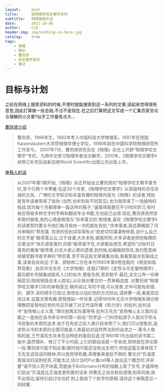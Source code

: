 ```yaml
---
layout:     post
title:      读物理学咬文嚼字系列
subtitle:   物理基础补全
date:       2021-10-06
author:     CLQ
header-img: img/nothing-in-here.jpg
catalog:    true
tags:
    - 物理
    - 理论
    - 曹则贤
    - 咬文嚼字系列
    - 笔记
---
```


# 目标与计划

之前在网络上搜索资料的时候,不使时就能搜索到这一系列的文章,读起来觉得很有意思,因此打算做一些总结,不过不是现在.在之后打算把这文写成一个汇集百家言论与理解的小文章?似乎工作量有点大...

[曹则贤介绍](http://www.iop.cas.cn/kxcb/kpwz/ywjzzl/201009/t20100921_2972924.html)
>曹则贤，1966年生，1982年考入中国科技大学物理系，1997年在德国Kaiserslautern大学获物理学博士学位，1998年起在中国科学院物理研究所工作至今。
>2007年7月，曹则贤研究员在《物理》杂志上开辟“物理学咬文嚼字”专栏，为用中文修习物理学者说文解字。2010年，《物理学咬文嚼字》经修订补充后由新加坡World Scientific出版公司出版上市。

[审稿人的话](http://www.iop.cas.cn/kxcb/kpwz/ywjzzl/201009/P020100906591572639471.pdf)

>从2007年第7期开始,《物理》杂志开始设立曹则贤的“物理学咬文嚼字暠专栏,至今已两个半寒暑.在这30个月里,《物理学咬文嚼字》以其独特的亦庄亦谐的文风、广博的文字知识和丰富有趣的物理内容为《物理》的读者,特别是青年读者带来了愉快 (当然,也听到些不同意见),也为我带来了一场独特的挑战.因为每个月都得审一篇这样的稿子,“逼暠得我要花不少时间学习,有时候还得查多种文字的字典和翻阅专业书籍,生怕自己出错.现在,曹则贤突然宣布暂时搁笔,我的心情是惋惜与“庆幸暠交织.惋惜者,喜欢《物理学咬文嚼字》的读者暂时要与令他们每月愉快一次的朋友告别,“庆幸暠者,我总算解脱了月月审稿的“熬煎暠.
>则贤的告别词写得有点“悲悲切切凄凄惨惨暠,说什么自己的文字是“敝帚暠云云,过于自谦,大失本色.据我所知,许多读者是把他每期的文章当作“快乐源泉暠的,你那“敝帚暠不在,大家都会想念.希望你“过些时日暠真的重操“敝帚暠,扫去大家心里的遗憾.到时候,如编辑部信任,我仍愿意继续接受翻书查字典的“熬煎暠.至于将这些文章辑集出版,我看那是水到渠成之事,读者自会欢迎.于渌、郝柏林二位在本刊1980年第9卷连载的《相变和临界现象》,赵凯华先生在《大学物理》连载27期的《定性与半定量物理学》,最后都补充辑集成脍炙人口的名作,便是先例,君其勉乎.最后,全文公布一份审稿意见(按规矩隐去本人姓名),以示我对曹文的一贯审稿态度.
>对曹则贤“物理学咬文嚼字(28)的审稿意见:稿件阅过,写的不错,可以发表.文中可能有些错、别、漏字,读时顺手已改过,修改处以加红色的方式标出,请转曹一阅,看是否应改过来.这篇文章有趣,使我想起一件往事.记得1959年北京大学物理系理论物理教研室曾响应党的号召开展了对王竹溪所著《热力学》的批判,批判该书“宣扬唯心主义暠,“理论脱离实际暠等等.批判王先生“宣扬唯心主义暠的证据之一是他在该书序论中的第一段话:“热学这一门科学起源于人类对于热与冷现象的本质的追求.由于在有史之前人类已经发明了火,我们可以想象到,追求热与冷的本质的企图可能是人类最初对自然界法则的追求之一.暠令人敬佩的是,王竹溪先生并未在这种批判面前后退,在1960年1月出版的该书第二版中,虽然增补、修订了不少内容,上引的那段话竟一字未改,照样放在序论第一段.曹则贤可能不知此事(那时他可能还没有出生吧?),但他这篇文章体现了王先生这段话的精神,所以我觉得有趣,真理看来是批不倒的.曹文对“负温度暠提法的讽刺挖苦,可能太过,估计当时Pur灢cell等人提出这个概念时,并非要“语不惊人死不休暠,而是由于Boltzmann分布的指数上取了负号,才逼得他们说出“负温度比正温度更热暠的话来.但曹氏之说也有些道理,别有风格,故不必改动,留待引起讨论也好.附上我改了个别字的原稿,请将这个审稿意见一同转曹.

